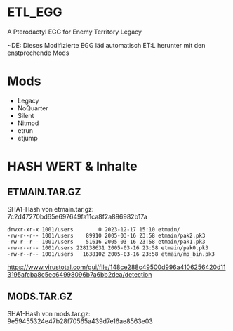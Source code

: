 # ETL_EGG
A Pterodactyl EGG for Enemy Territory Legacy

~DE:
Dieses Modifizierte EGG läd automatisch ET:L herunter mit den enstprechende Mods

# Mods
- Legacy
- NoQuarter
- Silent
- Nitmod
- etrun
- etjump

# HASH WERT & Inhalte
## ETMAIN.TAR.GZ
SHA1-Hash von etmain.tar.gz:
7c2d47270bd65e697649fa11ca8f2a896982b17a

```tar tfv etmain.tar.gz
drwxr-xr-x 1001/users        0 2023-12-17 15:10 etmain/
-rw-r--r-- 1001/users    89910 2005-03-16 23:58 etmain/pak2.pk3
-rw-r--r-- 1001/users    51616 2005-03-16 23:58 etmain/pak1.pk3
-rw-r--r-- 1001/users 228138631 2005-03-16 23:58 etmain/pak0.pk3
-rw-r--r-- 1001/users   1638102 2005-03-16 23:58 etmain/mp_bin.pk3
```

https://www.virustotal.com/gui/file/148ce288c49500d996a4106256420d113195afcba8c5ec64998096b7a6bb2dea/detection

## MODS.TAR.GZ
SHA1-Hash von mods.tar.gz:
9e59455324e47b28f70565a439d7e16ae8563e03


